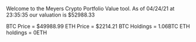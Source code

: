 Welcome to the Meyers Crypto Portfolio Value tool. 
As of 04/24/21 at 23:35:35 our valuation is $52988.33 

BTC Price = $49988.99
 ETH Price = $2214.21
BTC Holdings = 1.06BTC
 ETH holdings = 0ETH 

